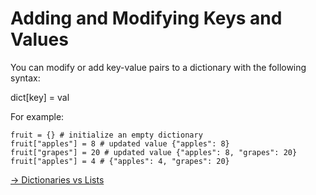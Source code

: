 # Adding and Modifying Keys and Values

You can modify or add key-value pairs to a dictionary with the following syntax:

dict[key] = val

For example:
```
fruit = {} # initialize an empty dictionary
fruit["apples"] = 8 # updated value {"apples": 8}
fruit["grapes"] = 20 # updated value {"apples": 8, "grapes": 20}
fruit["apples"] = 4 # {"apples": 4, "grapes": 20}
```

[-> Dictionaries vs Lists](/dictionaries/06_dictionariesVsLists.md)